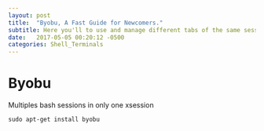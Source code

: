 ```yaml
---
layout: post
title:  "Byobu, A Fast Guide for Newcomers."
subtitle: Here you'll to use and manage different tabs of the same session in bash.
date:   2017-05-05 00:20:12 -0500
categories: Shell_Terminals
---
```

# Byobu

Multiples bash sessions in only one xsession

    sudo apt-get install byobu


